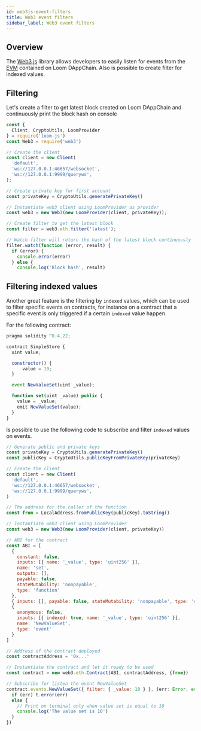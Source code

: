 ```yaml
---
id: web3js-event-filters
title: Web3 event filters
sidebar_label: Web3 event filters
---
```


## Overview

The [Web3.js](https://github.com/ethereum/web3.js) library allows developers to easily listen for events from the [EVM](evm.html) 
contained on Loom DAppChain. Also is possible to create filter for indexed values.

## Filtering 

Let's create a filter to get latest block created on Loom DAppChain and continuously print the block hash on console

```js
const {
  Client, CryptoUtils, LoomProvider
} = require('loom-js')
const Web3 = require('web3')

// Create the client
const client = new Client(
  'default',
  'ws://127.0.0.1:46657/websocket',
  'ws://127.0.0.1:9999/queryws',
);

// Create private key for first account
const privateKey = CryptoUtils.generatePrivateKey()

// Instantiate web3 client using LoomProvider as provider
const web3 = new Web3(new LoomProvider(client, privateKey));

// Create filter to get the latest block
const filter = web3.eth.filter('latest');

// Watch filter will return the hash of the latest block continuously 
filter.watch(function (error, result) {
  if (error) {
    console.error(error)
  } else {
    console.log('Block hash', result)
```

## Filtering indexed values

Another great feature is the filtering by `indexed` values, which can be used to filter specific events on contracts, for instance 
on a contract that a specific event is only triggered if a certain `indexed` value happen.

For the following contract:

```js
pragma solidity ^0.4.22;

contract SimpleStore {
  uint value;

  constructor() {
      value = 10;
  }

  event NewValueSet(uint _value);

  function set(uint _value) public {
    value = _value;
    emit NewValueSet(value);
  }
}
```

Is possible to use the following code to subscribe and filter `indexed` values on events.

```js
// Generate public and private keys
const privateKey = CryptoUtils.generatePrivateKey()
const publicKey = CryptoUtils.publicKeyFromPrivateKey(privateKey)

// Create the client
const client = new Client(
  'default',
  'ws://127.0.0.1:46657/websocket',
  'ws://127.0.0.1:9999/queryws',
)

// The address for the caller of the function
const from = LocalAddress.fromPublicKey(publicKey).toString()

// Instantiate web3 client using LoomProvider
const web3 = new Web3(new LoomProvider(client, privateKey))

// ABI for the contract
const ABI = [
  {
    constant: false,
    inputs: [{ name: '_value', type: 'uint256' }],
    name: 'set',
    outputs: [],
    payable: false,
    stateMutability: 'nonpayable',
    type: 'function'
  },
  { inputs: [], payable: false, stateMutability: 'nonpayable', type: 'constructor' },
  {
    anonymous: false,
    inputs: [{ indexed: true, name: '_value', type: 'uint256' }],
    name: 'NewValueSet',
    type: 'event'
  }
]

// Address of the contract deployed
const contractAddress = '0x...'

// Instantiate the contract and let it ready to be used
const contract = new web3.eth.Contract(ABI, contractAddress, {from})

// Subscribe for listen the event NewValueSet
contract.events.NewValueSet({ filter: { _value: 10 } }, (err: Error, event: any) => {
  if (err) t.error(err)
  else {
    // Print on terminal only when value set is equal to 10
    console.log('The value set is 10')
  }
})
```








